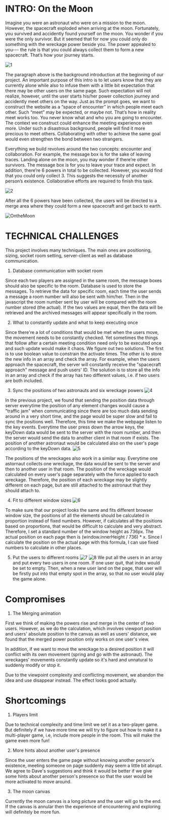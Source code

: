 # INTRO: On the Moon
Imagine you were an astronaut who were on a mission to the moon. However, the spacecraft exploded when arriving at the moon. Fortunately, you survived and accidently found yourself on the moon. You wonder if you were the only survivor. But it seemed that for now you could only do something with the wreckage power beside you. The power appealed to you--- the rule is that you could always collect them to form a new spacecraft. That’s how your journey starts.

![1](1.png)

The paragraph above is the background introduction at the beginning of our project. An important purpose of this intro is to let users know that they are currently alone while also to infuse them with a little bit expectation that there may be other users on the same page. Such expectation will not realize, however, until the user starts his/her power collection journey and accidently meet others on the way. Just as the prompt goes, we want to construct the website as a “space of encounter” in which people meet each other. Such “meet” may be expected, or maybe not. That’s how in reality meet works too. You never know what and who you are going to encounter. The context we construct could enhance the meeting experience even more. Under such a disastrous background, people will find it more precious to meet others. Collaborating with other to achieve the same goal would even strengthen the bond between two strangers.  

Everything we build revolves around the two concepts: encounter and collaboration. For example, the message box is for the sake of leaving traces. Landing alone on the moon, you may wonder if there’re other survivors. The message box is for you to leave your trace and expect. In addition, there’re 6 powers in total to be collected. However, you would find that you could only collect 3. This suggests the necessity of another person’s existence. Collaborative efforts are required to finish this task.

![2](2.png)  

After all the 6 powers have been collected, the users will be directed to a merge area where they could form a new spacecraft and get back to earth.

![OntheMoon](OntheMoon.gif)

# TECHNICAL CHALLENGES
This project involves many techniques. The main ones are positioning, sizing, socket room setting, server-client as well as database communication.

1. Database communication with socket room

Since each two players are assigned in the same room, the message boxes should also be specific to the room. Database is used to store the messages. To retrieve the data for specific room, each time the user sends a message a room number will also be sent with him/her. Then in the javascript the room number sent by user will be compared with the room number stored (the actual). If the two values are equal, then the data will be retrieved and the archived messages will appear specifically in the room.

2. What to constantly update and what to keep executing once

Since there're a lot of conditions that would be met when the users move, the movement needs to be constantly checked. Yet sometimes the things that follow after a certain meeting condition need only to be executed once and such update would make it chaos. We figure out two solutions. The first is to use boolean value to constrain the activate times. The other is to store the new info in an array and check the array. For example, when the users approach the spacecraft, the server will constantly receive the "spacecraft approach" message and push users' ID. The solution is to store all the info in an array and check if the array has two different values, i.e. if two users are both included.

3. Sync the positions of two astronauts and six wreckage powers
![4](4.png)

In the previous project, we found that sending the position data through server everytime the position of any element changes would cause a "traffic jam" when communicating since there are too much data sending around in a very short time, and the page would be super slow and fail to sync the positions well. Therefore, this time we make the webpage listen to the key events. Everytime the user press down the arrow keys, the keyDown data would be sent to the server with the room number, and then the server would send the data to another client in that room if exists. The position of another astronaut would be calculated also on the user's page according to the keyDown data.
![5](5.jpg)

The positions of the wreckages also work in a similar way. Everytime one astornaut collects one wreckage, the data would be sent to the server and then to another user in that room. The position of the wreckage would calculated on every user's page separately with the force applied to each wreckage. Therefore, the position of each wreckage may be slightly different on each page, but are still attached to the astronaut that they should attach to.

4. Fit to different window sizes
![6](6.jpg)

To make sure that our project looks the same and fits different browser window size, the positions of all the elements should be calculated in proportion instead of fixed numbers. However, if calculates all the positions based on proportions, that would be difficult to calculate and very abstract. Therefore, I set a standard number of the window height as 736px. The actual position on each page then is (window.innerHeight / 736) * x. Since I calculate the position on the actual page with this formula, I can use fixed numbers to calculate in other places.

5. Put the users to different rooms
![7](7.jpg)
![8](8.jpg)
We put all the users in an array and put every two users in one room. If one user quit, that index would be set to empty. Then, when a new user land on the page, that user will be firstly put into that empty spot in the array, so that no user would play the game alone.


# Compromises
1. The Merging animation

First we think of making the powers rise and merge in the center of two users. However, as we do the calculation, which involves viewport position and users' absolute position to the canvas as well as users' distance, we found that the merged power position only works on one user's view.

In addition, if we want to move the wreckage to a desired position it will conflict with its own movement (spring and go with the astronaut). The wreckages' movements constantly update so it's hard and unnatural to suddenly modify or stop it.

Due to the viewpoint complexity and conflicting movement, we abandon the idea and use disappear instead. The effect looks good actually.

# Shortcomings
1. Players limit

Due to technical complexity and time limit we set it as a two-player game. But definitely if we have more time we will try to figure out how to make it a multi-player game, i.e, include more people in the room. This will make the game even more fun!

2. More hints about another user's presence

Since the user enters the game page without knowing another person's existence, meeting someone on page suddenly may seem a little bit abrupt. We agree to Dave's suggestions and think it would be better if we give some hints about another person's presence so that the user would be more activated to move around.

3. The moon canvas

Currently the moon canvas is a long picture and the user will go to the end. If the canvas is annular then the experience of encountering and exploring will definitely be more fun.
